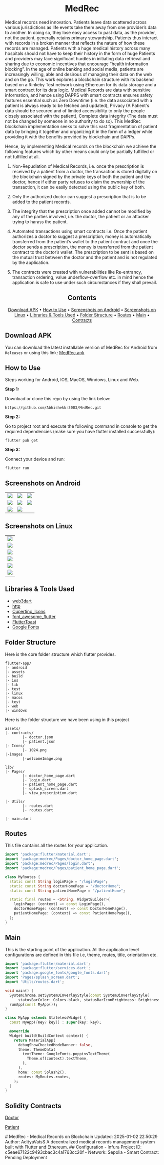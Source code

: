 <div align="center">

# MedRec

</div>

Medical records need innovation. Patients leave data scattered across various jurisdictions as life events take them away from one provider’s data to another. In doing so, they lose easy access to past data, as the provider, not the patient, generally retains primary stewardship. Patients thus interact with records in a broken manner that reflects the nature of how these records are managed. Patients with a huge medical history across many hospitals should not have to keep their history in the form of huge Patients and providers may face significant hurdles in initiating data retrieval and sharing due to economic incentives that encourage “health information blocking”. In the age of online banking and social media, patients are increasingly willing, able and desirous of managing their data on the web and on the go. This work explores a blockchain structure with its backend based on a Rinkeby Test network using Ethereum for its data storage and a smart contract for its data logic. Medical Records are data with sensitive information, and hence using DAPPS with smart contracts ensures safety features essential such as Zero Downtime (i.e. the data associated with a patient is always ready to be fetched and updated), Privacy (A Patient's data should be secured and of limited accessibility to only the people closely associated with the patient), Complete data integrity (The data must not be changed by someone in no authority to do so). This MedRec blockchain implementation seeks to solve this vast fragmentation of patient data by bringing it together and organizing it in the form of a ledger while providing it with the benefits provided by blockchain and DAPPs.

Hence, by implementing Medical records on the blockchain we achieve the following features which by other means could only be partially fulfilled or not fulfilled at all.

1. Non-Repudiation of Medical Records, i.e. once the prescription is received by a patient from a doctor, the transaction is stored digitally on the blockchain signed by the private keys of both the patient and the doctor, hence if either party refuses to claim the ownership of the transaction, it can be easily detected using the public key of both.
2. Only the authorized doctor can suggest a prescription that is to be added to the patient records.
3. The integrity that the prescription once added cannot be modified by any of the parties involved, i.e. the doctor, the patient or an attacker trying to harass the patient.
4. Automated transactions using smart contracts i.e. Once the patient authorizes a doctor to suggest a prescription, money is automatically transferred from the patient’s wallet to the patient contract and once the doctor sends a prescription, the money is transferred from the patient contract to the doctor’s wallet. The prescription to be sent is based on the mutual trust between the doctor and the patient and is not regulated by the application.

5. The contracts were created with vulnerabilities like Re-entrancy, transaction ordering, value underflow-overflow etc. in mind hence the application is safe to use under such circumstances if they shall prevail.


<div align="center">

## Contents

[Download APK](#Download-APK) • [How to Use](#how-to-use) • [Screenshots on Android](#screenshots-on-Android) • [Screenshots on Linux](#screenshots-on-Linux) • [Libraries & Tools Used](#libraries--tools-used) •  [Folder Structure](#folder-structure) • [Routes](#routes) • [Main](#main) • [Contracts](#Solidity-Contracts) 

</div>


## Download APK
You can download the latest installable version of MedRec for Android from `Releases` or using this link: [MedRec.apk](https://github.com/Abhishekkr3003/MedRec/releases/download/v1.0.0/MedRec.apk)


## How to Use 

Steps working for Android, IOS, MacOS, Windows, Linux and Web.

**Step 1:**

Download or clone this repo by using the link below:

```
https://github.com/Abhishekkr3003/MedRec.git
```

**Step 2:**

Go to project root and execute the following command in console to get the required dependencies (make sure you have flutter installed successfully): 

```
flutter pub get 
```

**Step 3:**

Connect your device and run:

```
flutter run 
```


## Screenshots on Android
<table>
  
  <tr>
    <td><img src="Screenshots/1.png"></td>
    <td><img src="Screenshots/2.png"></td>
    <td><img src="Screenshots/3.png" ></td>
  </tr>
  <tr>
    <td><img src="Screenshots/4.png"></td>
    <td><img src="Screenshots/5.png"></td>
    <td><img src="Screenshots/6.png"></td>
  </tr>
  <tr>
    <td><img src="Screenshots/7.png"></td>
    <td><img src="Screenshots/8.png"></td>
  </tr>
 </table>

 ## Screenshots on Linux

 <table>
  
  <tr>
    <td><img src="Screenshots/linux7.png"></td>
  </tr>
  <tr>
    <td><img src="Screenshots/linux1.png"></td>
  </tr>
  <tr>
    <td><img src="Screenshots/linux6.png"></td>
  </tr>
  <tr>
    <td><img src="Screenshots/liinux2.png"></td>
  </tr>
  <tr>
    <td><img src="Screenshots/linux3.png"></td>
  </tr>
  <tr>
    <td><img src="Screenshots/linux5.png"></td>
  </tr>
 </table>


## Libraries & Tools Used

* [web3dart](https://github.com/xclud/web3dart)
* [http](https://github.com/dart-lang/http)
* [Cupertino_Icons](https://github.com/flutter/packages/tree/master/third_party/packages/cupertino_icons)
* [font_awesome_flutter](https://github.com/fluttercommunity/font_awesome_flutter)
* [FlutterToast](https://github.com/PonnamKarthik/FlutterToast)
* [Google Fonts](https://github.com/material-foundation/google-fonts-flutter/)

## Folder Structure
Here is the core folder structure which flutter provides.

```
flutter-app/
|- android
|- assets
|- build
|- ios
|- lib
|- test
|- linux
|- macos
|- test
|- web
|- windows
```

Here is the folder structure we have been using in this project

```
assets/
|- contracts/
        |- doctor.json
        |- patient.json
|- Icons/
        |- 1024.png
|-images
        |-welcomeImage.png

lib/
|- Pages/
        |- doctor_home_page.dart
        |- login.dart
        |- patient_home_page.dart
        |- splash_screen.dart
        |- view_prescription.dart

|- Utils/
        |- routes.dart
        |- routes.dart

|- main.dart
```

## Routes

This file contains all the routes for your application.

```dart
import 'package:flutter/material.dart';
import 'package:medrec/Pages/doctor_home_page.dart';
import 'package:medrec/Pages/login.dart';
import 'package:medrec/Pages/patient_home_page.dart';

class MyRoutes {
  static const String loginPage = "/loginPage";
  static const String doctorHomePage = "/doctorHome";
  static const String patientHomePage = "/patientHome";

  static final routes = <String, WidgetBuilder>{
    loginPage: (context) => const LoginPage(),
    doctorHomePage: (context) => const DoctorHomePage(),
    patientHomePage: (context) => const PatientHomePage(),
  };
}

```

## Main

This is the starting point of the application. All the application level configurations are defined in this file i.e, theme, routes, title, orientation etc.

```dart
import 'package:flutter/material.dart';
import 'package:flutter/services.dart';
import 'package:google_fonts/google_fonts.dart';
import 'Pages/splash_screen.dart';
import 'Utils/routes.dart';

void main() {
  SystemChrome.setSystemUIOverlayStyle(const SystemUiOverlayStyle(
      statusBarColor: Colors.black, statusBarIconBrightness: Brightness.light));
  runApp(const MyApp());
}

class MyApp extends StatelessWidget {
  const MyApp({Key? key}) : super(key: key);

  @override
  Widget build(BuildContext context) {
    return MaterialApp(
      debugShowCheckedModeBanner: false,
      theme: ThemeData(
        textTheme: GoogleFonts.poppinsTextTheme(
          Theme.of(context).textTheme,
        ),
      ),
      home: const Splash2(),
      routes: MyRoutes.routes,
    );
  }
}

```

## Solidity Contracts
[Doctor](https://github.com/Abhishekkr3003/MedRec/blob/main/solidity_contracts/doctor.sol)


[Patient](https://github.com/Abhishekkr3003/MedRec/blob/main/solidity_contracts/patient.sol)

#   M e d R e c   -   M e d i c a l   R e c o r d s   o n   B l o c k c h a i n 
 
 U p d a t e d :   2 0 2 5 - 0 1 - 0 2   2 2 : 5 0 : 2 9 
 A u t h o r :   A d i t y a V a t s S 
 
 A   d e c e n t r a l i z e d   m e d i c a l   r e c o r d s   m a n a g e m e n t   s y s t e m   b u i l t   w i t h   F l u t t e r   a n d   E t h e r e u m . 
 
 # #   C o n f i g u r a t i o n 
 -   I n f u r a   P r o j e c t   I D :   c 5 e a e 6 7 1 2 2 c 9 4 9 3 c b a c 3 c 4 a 1 7 6 3 c c 2 0 f 
 -   N e t w o r k :   S e p o l i a 
 -   S m a r t   C o n t r a c t :   P e n d i n g   D e p l o y m e n t  
 